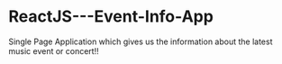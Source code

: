 # ReactJS---Event-Info-App
Single Page Application which gives us the information about the latest music event or concert!!
